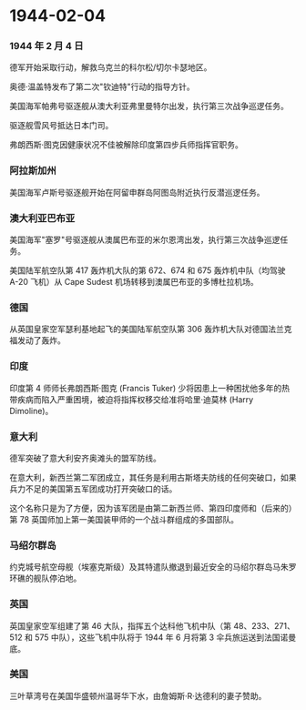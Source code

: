 # 1944-02-04

### 1944 年 2 月 4 日

德军开始采取行动，解救乌克兰的科尔松/切尔卡瑟地区。

奥德·温盖特发布了第二次"钦迪特"行动的指导方针。

美国海军帕弗号驱逐舰从澳大利亚弗里曼特尔出发，执行第三次战争巡逻任务。

驱逐舰雪风号抵达日本门司。

弗朗西斯·图克因健康状况不佳被解除印度第四步兵师指挥官职务。

### 阿拉斯加州

美国海军卢斯号驱逐舰开始在阿留申群岛阿图岛附近执行反潜巡逻任务。

### 澳大利亚巴布亚

美国海军"塞罗"号驱逐舰从澳属巴布亚的米尔恩湾出发，执行第三次战争巡逻任务。

美国陆军航空队第 417 轰炸机大队的第 672、674 和 675 轰炸机中队（均驾驶
A-20 飞机）从 Cape Sudest 机场转移到澳属巴布亚的多博杜拉机场。

### 德国

从英国皇家空军瑟利基地起飞的美国陆军航空队第 306
轰炸机大队对德国法兰克福发动了轰炸。

### 印度

印度第 4 师师长弗朗西斯·图克 (Francis Tuker)
少将因患上一种困扰他多年的热带疾病而陷入严重困境，被迫将指挥权移交给准将哈里·迪莫林
(Harry Dimoline)。

### 意大利

德军突破了意大利安齐奥滩头的盟军防线。

在意大利，新西兰第二军团成立，其任务是利用古斯塔夫防线的任何突破口，如果兵力不足的美国第五军团成功打开突破口的话。

这个名称只是为了方便，因为该军团是由第二新西兰师、第四印度师和（后来的）第
78 英国师加上第一美国装甲师的一个战斗群组成的多国部队。

### 马绍尔群岛

约克城号航空母舰（埃塞克斯级）及其特遣队撤退到最近安全的马绍尔群岛马朱罗环礁的舰队停泊地。

### 英国

英国皇家空军组建了第 46 大队，指挥五个达科他飞机中队（第
48、233、271、512 和 575 中队），这些飞机中队将于 1944 年 6 月将第 3
伞兵旅运送到法国诺曼底。

### 美国

三叶草湾号在美国华盛顿州温哥华下水，由詹姆斯·R·达德利的妻子赞助。